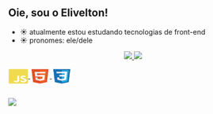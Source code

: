## Oie, sou o Elivelton!
- ☀️ atualmente estou estudando tecnologias de front-end
- ☀️ pronomes: ele/dele

<div align="center">
  <a href="https://github.com/elivelton132900">
  <img height="180em" src="https://github-readme-stats.vercel.app/api?username=elivelton132900&show_icons=true&theme=tokyonight&include_all_commits=true&count_private=true"/>
  <img height="180em" src="https://github-readme-stats.vercel.app/api/top-langs/?username=elivelton132900&layout=compact&langs_count=7&theme=tokyonight"/>
</div>
<div style="display: inline_block"><br>
  <img align="center" alt="Elivelton-Js" height="30" width="40" src="https://raw.githubusercontent.com/devicons/devicon/master/icons/javascript/javascript-plain.svg">
  <img align="center" alt="Elivelton-HTML" height="30" width="40" src="https://raw.githubusercontent.com/devicons/devicon/master/icons/html5/html5-original.svg">
  <img align="center" alt="Elivelton-CSS" height="30" width="40" src="https://raw.githubusercontent.com/devicons/devicon/master/icons/css3/css3-original.svg"
</div>

  ##  
  
<div> 
  <a href = "mailto:elivelton1329@gmail.com"><img src="https://img.shields.io/badge/-Gmail-%23333?style=for-the-badge&logo=gmail&logoColor=white" target="_blank"></a>
</div>
